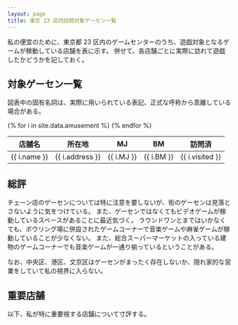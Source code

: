 ```yaml
---
layout: page
title: 東京 23 区内訪問対象ゲーセン一覧
---
```


私の便宜のために、東京都 23 区内のゲームセンターのうち、遊戯対象となるゲームが稼動している店舗を表に示す。
併せて、各店舗ごとに実際に訪れて遊戯したかどうかを記しておく。

## 対象ゲーセン一覧

図表中の固有名詞は、実際に用いられている表記、正式な呼称から乖離している場合がある。

<table>
  <thead>
    <tr>
      <th>店舗名</th>
      <th>所在地</th>
      <th>MJ</th>
      <th>BM</th>
      <th>訪問済</th>
    </tr>
  </thead>
  <tbody>
{% for i in site.data.amusement %}
    <tr>
      <td>{{ i.name }}</td>
      <td>{{ i.address }}</td>
      <td style="text-align: center">{{ i.MJ }}</td>
      <td style="text-align: center">{{ i.BM }}</td>
      <td style="text-align: center">{{ i.visited }}</td>
    </tr>
{% endfor %}
  </tbody>
</table>

## 総評

チェーン店のゲーセンについては特に注意を要しないが、街のゲーセンは見落とさないように気をつけている。
また、ゲーセンではなくてもビデオゲームが稼動しているスペースがあることに最近気づく。
ラウンドワンとまではいかなくても、ボウリング場に併設されたゲームコーナーで音楽ゲームや麻雀ゲームが稼動していることが少なくない。
また、総合スーパーマーケットの入っている建物のゲームコーナーでも音楽ゲームが一通り揃っているということがある。

なお、中央区、港区、文京区はゲーセンがまったく存在しないか、隠れ家的な営業をしていて私の視界に入らない。

## 重要店舗

以下、私が特に重要視する店舗について寸評する。
